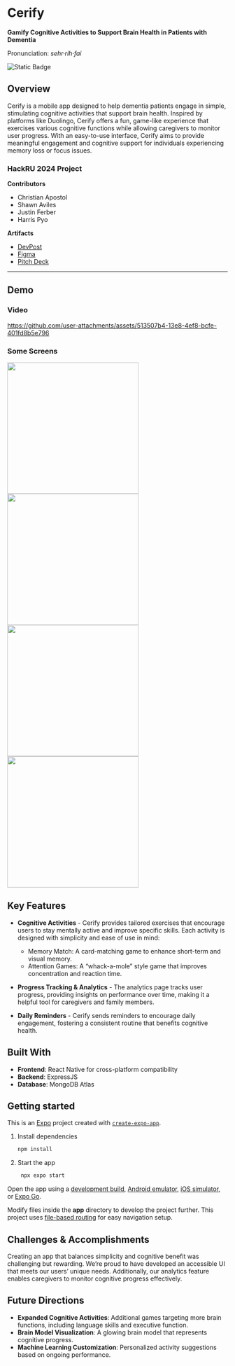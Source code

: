 # Cerify

**Gamify Cognitive Activities to Support Brain Health in Patients with Dementia**

Pronunciation: _sehr·rih·fai_

![Static Badge](https://img.shields.io/badge/Best_use_of_MongoDB_Atlas-darkgreen?label=HackRU%20F2024%20WINNER&labelColor=gold&link=https://devpost.com/software/cerify)

## Overview

Cerify is a mobile app designed to help dementia patients engage in simple, stimulating cognitive activities that support brain health. Inspired by platforms like Duolingo, Cerify offers a fun, game-like experience that exercises various cognitive functions while allowing caregivers to monitor user progress. With an easy-to-use interface, Cerify aims to provide meaningful engagement and cognitive support for individuals experiencing memory loss or focus issues.

### HackRU 2024 Project

**Contributors**
- Christian Apostol
- Shawn Aviles
- Justin Ferber
- Harris Pyo

**Artifacts**
- [DevPost](https://devpost.com/software/cerify)
- [Figma](https://www.figma.com/design/T56JuXsvBhtv34fjYtxCEQ/HackRU-FA24?node-id=14-39&t=jnAKeEB8PoFPzQp3-1)
- [Pitch Deck](https://docs.google.com/presentation/d/1At7aAnCG_i7pHIjARA9nuR0Yx92IS8EFq5l7zhLY-Sw/edit?usp=sharing)

---

## Demo

### Video

https://github.com/user-attachments/assets/513507b4-13e8-4ef8-bcfe-401fd8b5e796

### Some Screens

<img src="/client/demo/Home.png" data-canonical src="/client/demo/Home.png" width="300" />
<img src="/client/demo/MatchMaking.png" data-canonical src="/client/demo/MatchMaking.png" width="300" />
<img src="/client/demo/Whack.png" data-canonical src="/client/demo/Whack.png" width="300" />
<img src="/client/demo/Stats.png" data-canonical src="/client/demo/Stats.png" width="300" />

## Key Features

- **Cognitive Activities** - Cerify provides tailored exercises that encourage users to stay mentally active and improve specific skills. Each activity is designed with simplicity and ease of use in mind:
  - Memory Match: A card-matching game to enhance short-term and visual memory.
  - Attention Games: A “whack-a-mole” style game that improves concentration and reaction time.

- **Progress Tracking & Analytics** - The analytics page tracks user progress, providing insights on performance over time, making it a helpful tool for caregivers and family members.

- **Daily Reminders** - Cerify sends reminders to encourage daily engagement, fostering a consistent routine that benefits cognitive health.

## Built With

- **Frontend**: React Native for cross-platform compatibility
- **Backend**: ExpressJS
- **Database**: MongoDB Atlas

## Getting started

This is an [Expo](https://expo.dev) project created with [`create-expo-app`](https://www.npmjs.com/package/create-expo-app).

1. Install dependencies

   ```bash
   npm install
   ```

2. Start the app

   ```bash
    npx expo start
   ```

Open the app using a [development build](https://docs.expo.dev/develop/development-builds/introduction/), [Android emulator](https://docs.expo.dev/workflow/android-studio-emulator/), [iOS simulator](https://docs.expo.dev/workflow/ios-simulator/), or [Expo Go](https://expo.dev/go).

Modify files inside the **app** directory to develop the project further. This project uses [file-based routing](https://docs.expo.dev/router/introduction) for easy navigation setup.

## Challenges & Accomplishments

Creating an app that balances simplicity and cognitive benefit was challenging but rewarding. We’re proud to have developed an accessible UI that meets our users’ unique needs. Additionally, our analytics feature enables caregivers to monitor cognitive progress effectively.

## Future Directions

- **Expanded Cognitive Activities**: Additional games targeting more brain functions, including language skills and executive function.
- **Brain Model Visualization**: A glowing brain model that represents cognitive progress.
- **Machine Learning Customization**: Personalized activity suggestions based on ongoing performance.
